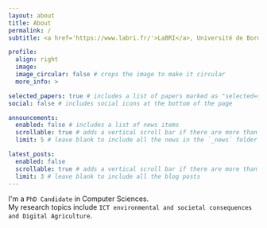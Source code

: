 ```yaml
---
layout: about
title: About
permalink: /
subtitle: <a href='https://www.labri.fr/'>LaBRI</a>, Université de Bordeaux. <br>pierre.la-rocca💬u-bordeaux.fr

profile:
  align: right
  image: 
  image_circular: false # crops the image to make it circular
  more_info: >

selected_papers: true # includes a list of papers marked as "selected={true}"
social: false # includes social icons at the bottom of the page

announcements:
  enabled: false # includes a list of news items
  scrollable: true # adds a vertical scroll bar if there are more than 3 news items
  limit: 5 # leave blank to include all the news in the `_news` folder

latest_posts:
  enabled: false
  scrollable: true # adds a vertical scroll bar if there are more than 3 new posts items
  limit: 3 # leave blank to include all the blog posts
---
```


I'm a `PhD Candidate` in Computer Sciences. <br>
My research topics include `ICT environmental and societal consequences and Digital Agriculture`.